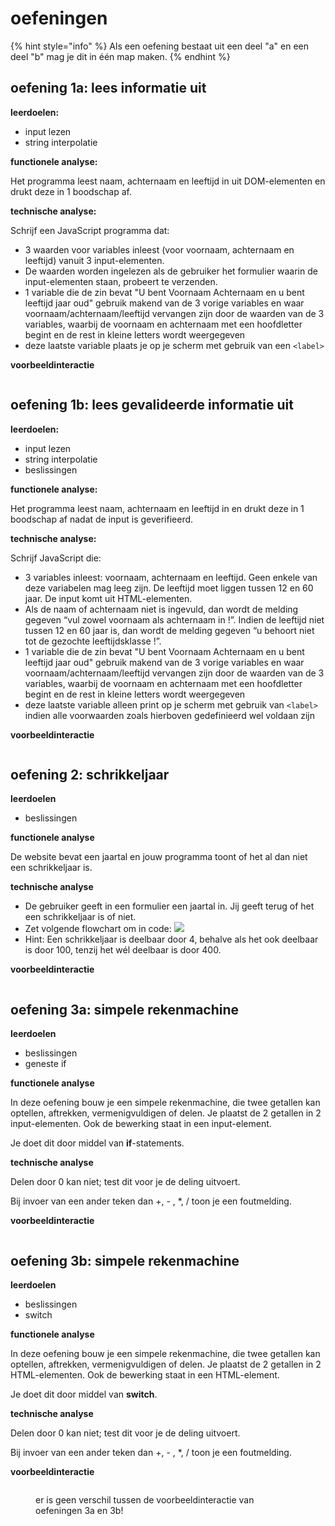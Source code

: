 # oefeningen

{% hint style="info" %}
Als een oefening bestaat uit een deel "a" en een deel "b" mag je dit in één map maken.
{% endhint %}

## oefening 1a: lees informatie uit

**leerdoelen:**

* input lezen
* string interpolatie

**functionele analyse:**

Het programma leest naam, achternaam en leeftijd in uit DOM-elementen en drukt deze in 1 boodschap af.

**technische analyse:**

Schrijf een JavaScript programma dat:

* 3 waarden voor variables inleest (voor voornaam, achternaam en leeftijd) vanuit 3 input-elementen.
* De waarden worden ingelezen als de gebruiker het formulier waarin de input-elementen staan, probeert te verzenden.
* 1 variable die de zin bevat "U bent Voornaam Achternaam en u bent leeftijd jaar oud" gebruik makend van de 3 vorige variables en waar voornaam/achternaam/leeftijd vervangen zijn door de waarden van de 3 variables, waarbij de voornaam en achternaam met een hoofdletter begint en de rest in kleine letters wordt weergegeven
* deze laatste variable plaats je op je scherm met gebruik van een `<label>`

**voorbeeldinteractie**

<figure><img src="../../.gitbook/assets/js-5-oef1a.gif" alt=""><figcaption></figcaption></figure>

## oefening 1b: lees gevalideerde informatie uit

**leerdoelen:**

* input lezen
* string interpolatie
* beslissingen

**functionele analyse:**

Het programma leest naam, achternaam en leeftijd in en drukt deze in 1 boodschap af nadat de input is geverifieerd.

**technische analyse:**

Schrijf JavaScript die:

* 3 variables inleest: voornaam, achternaam en leeftijd. Geen enkele van deze variabelen mag leeg zijn. De leeftijd moet liggen tussen 12 en 60 jaar. De input komt uit HTML-elementen.
* Als de naam of achternaam niet is ingevuld, dan wordt de melding gegeven “vul zowel voornaam als achternaam in !”. Indien de leeftijd niet tussen 12 en 60 jaar is, dan wordt de melding gegeven “u behoort niet tot de gezochte leeftijdsklasse !”.
* 1 variable die de zin bevat "U bent Voornaam Achternaam en u bent leeftijd jaar oud" gebruik makend van de 3 vorige variables en waar voornaam/achternaam/leeftijd vervangen zijn door de waarden van de 3 variables, waarbij de voornaam en achternaam met een hoofdletter begint en de rest in kleine letters wordt weergegeven
* deze laatste variable alleen print op je scherm met gebruik van `<label>` indien alle voorwaarden zoals hierboven gedefinieerd wel voldaan zijn

**voorbeeldinteractie**

<figure><img src="../../.gitbook/assets/js-5-oef1b.gif" alt=""><figcaption></figcaption></figure>

## oefening 2: schrikkeljaar

**leerdoelen**

* beslissingen

**functionele analyse**

De website bevat een jaartal en jouw programma toont of het al dan niet een schrikkeljaar is.

**technische analyse**

* De gebruiker geeft in een formulier een jaartal in. Jij geeft terug of het een schrikkeljaar is of niet.
* Zet volgende flowchart om in code: ![](<../../.gitbook/assets/image (11).png>)
* Hint: Een schrikkeljaar is deelbaar door 4, behalve als het ook deelbaar is door 100, tenzij het wél deelbaar is door 400.

**voorbeeldinteractie**

<figure><img src="../../.gitbook/assets/js-5-oef2.gif" alt=""><figcaption></figcaption></figure>

## oefening 3a: simpele rekenmachine

**leerdoelen**

* beslissingen
* geneste if

**functionele analyse**

In deze oefening bouw je een simpele rekenmachine, die twee getallen kan optellen, aftrekken, vermenigvuldigen of delen. Je plaatst de 2 getallen in 2 input-elementen. Ook de bewerking staat in een input-element.

Je doet dit door middel van **if**-statements.

**technische analyse**

Delen door 0 kan niet; test dit voor je de deling uitvoert.

Bij invoer van een ander teken dan +, - , \*, / toon je een foutmelding.

**voorbeeldinteractie**

<figure><img src="../../.gitbook/assets/js-5-oef3.gif" alt=""><figcaption></figcaption></figure>

## oefening 3b: simpele rekenmachine

**leerdoelen**

* beslissingen
* switch

**functionele analyse**

In deze oefening bouw je een simpele rekenmachine, die twee getallen kan optellen, aftrekken, vermenigvuldigen of delen. Je plaatst de 2 getallen in 2 HTML-elementen. Ook de bewerking staat in een HTML-element.

Je doet dit door middel van **switch**.

**technische analyse**

Delen door 0 kan niet; test dit voor je de deling uitvoert.

Bij invoer van een ander teken dan +, - , \*, / toon je een foutmelding.

**voorbeeldinteractie**

<figure><img src="../../.gitbook/assets/js-5-oef3.gif" alt=""><figcaption><p>er is geen verschil tussen de voorbeeldinteractie van oefeningen 3a en 3b!</p></figcaption></figure>
